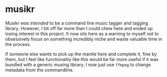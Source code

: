 # musikr

Musikr *was intended* to be a command line music tagger and tagging library.
However, I bit off far more than I could chew here and ended up losing interest
in this project. It now sits here as a warning to myself not to obsessively focus
on something incredibly niche and waste valuable time in the process.

If someone else wants to pick up the mantle here and complete it, fine by them,
but I feel like functionaltiy like this would be far more useful if it was bundled
with a generic muxing library. I now just use `ffmpeg` to change metadata from the
commandline.
